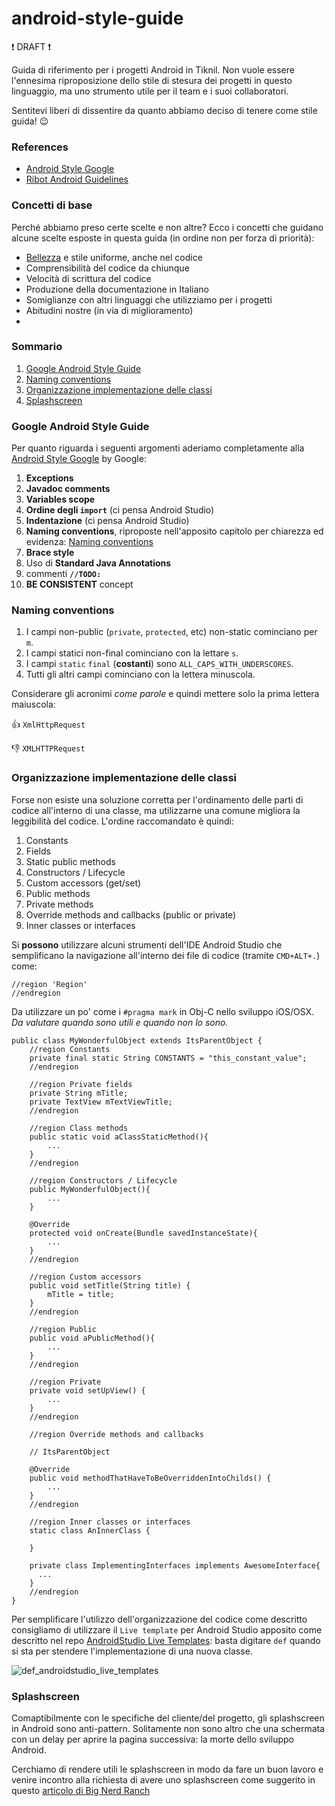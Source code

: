 # android-style-guide

:exclamation: DRAFT :exclamation:

Guida di riferimento per i progetti Android in Tiknil. 
Non vuole essere l'ennesima riproposizione dello stile di stesura dei progetti in questo linguaggio, ma uno strumento utile per il team e i suoi collaboratori. 

Sentitevi liberi di dissentire da quanto abbiamo deciso di tenere come stile guida! :wink:

### References ###

*  [Android Style Google](https://source.android.com/source/code-style.html)
*  [Ribot Android Guidelines](https://github.com/ribot/android-guidelines)

### Concetti di base ###

Perché abbiamo preso certe scelte e non altre? Ecco i concetti che guidano alcune scelte esposte in questa guida (in ordine non per forza di priorità): 
* [Bellezza](https://it.wikipedia.org/wiki/Bellezza) e stile uniforme, anche nel codice
* Comprensibilità del codice da chiunque
* Velocità di scrittura del codice
* Produzione della documentazione in Italiano
* Somiglianze con altri linguaggi che utilizziamo per i progetti
* Abitudini nostre (in via di miglioramento)
* 
### Sommario ###

1. [Google Android Style Guide](#google-android-style-guide)
2. [Naming conventions](#naming-conventions)
3. [Organizzazione implementazione delle classi](#organizzazione-implementazione-delle-classi)
4. [Splashscreen](#splashscreen)

### Google Android Style Guide ###

Per quanto riguarda i seguenti argomenti aderiamo completamente alla [Android Style Google](https://source.android.com/source/code-style.html) by Google: 

1. **Exceptions**
2. **Javadoc comments**
3. **Variables scope**
4. **Ordine degli `import`** (ci pensa Android Studio)
5. **Indentazione** (ci pensa Android Studio)
6. **Naming conventions**, riproposte nell'apposito capitolo per chiarezza ed evidenza: [Naming conventions](#naming-conventions)
7. **Brace style**
8. Uso di **Standard Java Annotations**
9. commenti **`//TODO:`**
10. **BE CONSISTENT** concept

### Naming conventions ###

1. I campi non-public (`private`, `protected`, etc) non-static cominciano per `m`.
2. I campi statici non-final cominciano con la lettare `s`.
3. I campi `static` `final` (**costanti**) sono `ALL_CAPS_WITH_UNDERSCORES`.
4. Tutti gli altri campi cominciano con la lettera minuscola.

Considerare gli acronimi _come parole_ e quindi mettere solo la prima lettera maiuscola: 

:+1: `XmlHttpRequest`

:-1: `XMLHTTPRequest`

### Organizzazione implementazione delle classi ###

Forse non esiste una soluzione corretta per l'ordinamento delle parti di codice all'interno di una classe, ma utilizzarne una comune migliora la leggibilità del codice. L'ordine raccomandato è quindi: 

1. Constants
2. Fields
3. Static public methods
4. Constructors / Lifecycle
5. Custom accessors (get/set)
6. Public methods
7. Private methods
8. Override methods and callbacks (public or private)
9. Inner classes or interfaces

Si **possono** utilizzare alcuni strumenti dell'IDE Android Studio che semplificano la navigazione all'interno dei file di codice (tramite `CMD+ALT+.`) come: 

```
//region 'Region'
//endregion
```

Da utilizzare un po' come i `#pragma mark` in Obj-C nello sviluppo iOS/OSX. _Da valutare quando sono utili e quando non lo sono._

```
public class MyWonderfulObject extends ItsParentObject {
    //region Constants
    private final static String CONSTANTS = "this_constant_value";
    //endregion
   
    //region Private fields
    private String mTitle;
    private TextView mTextViewTitle;
    //endregion
    
    //region Class methods
    public static void aClassStaticMethod(){
        ...
    }
    //endregion
    
    //region Constructors / Lifecycle
    public MyWonderfulObject(){
        ...
    }
    
    @Override
    protected void onCreate(Bundle savedInstanceState){
        ...
    }
    //endregion
    
    //region Custom accessors
    public void setTitle(String title) {
        mTitle = title;
    }
    //endregion
    
    //region Public
    public void aPublicMethod(){
        ...
    }
    //endregion 
    
    //region Private
    private void setUpView() {
        ...
    }
    //endregion

    //region Override methods and callbacks
    
    // ItsParentObject
    
    @Override 
    public void methodThatHaveToBeOverriddenIntoChilds() {
        ...
    }
    //endregion
    
    //region Inner classes or interfaces
    static class AnInnerClass {

    }
    
    private class ImplementingInterfaces implements AwesomeInterface{
      ...
    }
    //endregion
} 
```

Per semplificare l'utilizzo dell'organizzazione del codice come descritto consigliamo di utilizzare il `Live template` per Android Studio apposito come descritto nel repo [AndroidStudio Live Templates](https://github.com/tiknil/AndroidStudio-Live-Templates): basta digitare `def` quando si sta per stendere l'implementazione di una nuova classe.

![def_androidstudio_live_templates](http://cl.ly/image/1G2M2y1f3y0S/animation.gif)


### Splashscreen ###

Comaptibilmente con le specifiche del cliente/del progetto, gli splashscreen in Android sono anti-pattern. Solitamente non sono altro che una schermata con un delay per aprire la pagina successiva: la morte dello sviluppo Android. 

Cerchiamo di rendere utili le splashscreen in modo da fare un buon lavoro e venire incontro alla richiesta di avere uno splashscreen come suggerito in questo [articolo di Big Nerd Ranch](https://www.bignerdranch.com/blog/splash-screens-the-right-way/)



